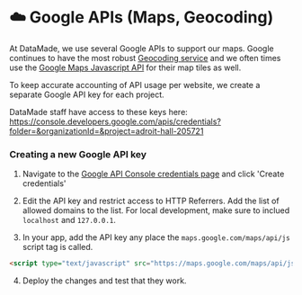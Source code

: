 # ☁️ Google APIs (Maps, Geocoding)

At DataMade, we use several Google APIs to support our maps. Google continues to have the most robust [Geocoding service](https://developers.google.com/maps/documentation/geocoding/start) and we often times use the [Google Maps Javascript API](https://developers.google.com/maps/documentation/javascript/tutorial) for their map tiles as well.

To keep accurate accounting of API usage per website, we create a separate Google API key for each project.

DataMade staff have access to these keys here: https://console.developers.google.com/apis/credentials?folder=&organizationId=&project=adroit-hall-205721

### Creating a new Google API key

1. Navigate to the [Google API Console credentials page](https://console.developers.google.com/apis/credentials?folder=&organizationId=&project=adroit-hall-205721) and click 'Create credentials' 

2. Edit the API key and restrict access to HTTP Referrers. Add the list of allowed domains to the list. For local development, make sure to inclued `localhost` and `127.0.0.1`. 


3. In your app, add the API key any place the `maps.google.com/maps/api/js` script tag is called.

```html
<script type="text/javascript" src="https://maps.google.com/maps/api/js?sensor=false&libraries=places&key=AIzaSyC27D830us8TFcVY9xcESPXSs_fNAi6oc8"></script>
```

4. Deploy the changes and test that they work.

